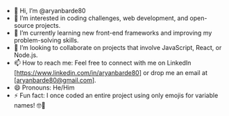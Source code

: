 - 👋 Hi, I’m @aryanbarde80
- 👀 I’m interested in coding challenges, web development, and open-source projects.
- 🌱 I’m currently learning new front-end frameworks and improving my problem-solving skills.
- 💞️ I’m looking to collaborate on projects that involve JavaScript, React, or Node.js.
- 📫 How to reach me: Feel free to connect with me on LinkedIn [https://www.linkedin.com/in/aryanbarde80] or drop me an email at [aryanbarde80@gmail.com].
- 😄 Pronouns: He/Him
- ⚡ Fun fact: I once coded an entire project using only emojis for variable names! 🤓🚀

<!---
aryanbarde80/aryanbarde80 is a ✨ special ✨ repository because its `README.md` (this file) appears on your GitHub profile.
You can click the Preview link to take a look at your changes.
--->
